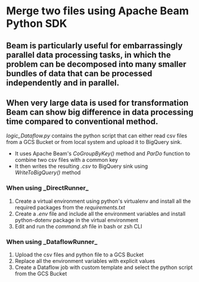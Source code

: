 <h1>Merge two files using Apache Beam Python SDK</h1>

<h2>
  Beam is particularly useful for embarrassingly parallel data processing tasks, in which the problem can be decomposed into many smaller bundles of data that can be processed independently and in parallel.
</h2>
<h2>
  When very large data is used for transformation Beam can show big difference in data processing time compared to conventional method.
</h2>
  
_logic_Dataflow.py_ contains the python script that can either read csv files from a GCS Bucket or from local system and upload it to BigQuery sink.

- It uses Apache Beam's _CoGroupByKey()_ method and _ParDo_ function to combine two csv files with a common key
- It then writes the resulting _.csv_ to BigQuery sink using _WriteToBigQuery()_ method

<h3>When using _DirectRunner_</h3>

1. Create a virtual environment using python's virtualenv and install all the required packages from the _requirements.txt_
2. Create a _.env_ file and include all the environment variables and install python-dotenv package in the virtual environment
3. Edit and run the _command.sh_ file in bash or zsh CLI

<h3>When using _DataflowRunner_</h3>

1. Upload the csv files and python file to a GCS Bucket
2. Replace all the environment variables with explicit values 
3. Create a Dataflow job with custom template and select the python script from the GCS Bucket
